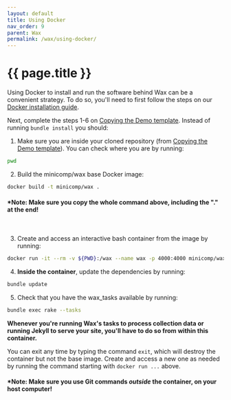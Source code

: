```yaml
---
layout: default
title: Using Docker
nav_order: 9
parent: Wax
permalink: /wax/using-docker/
---
```


# {{ page.title }}

Using Docker to install and run the software behind Wax can be a convenient strategy. To do so, you'll need to first follow the steps on our [Docker installation guide](../setting-up-your-system/with-docker/).

Next, complete the steps 1-6 on [Copying the Demo template](../setting-up-your-site/copy-the-demo-template/). Instead of running `bundle install` you should:

1. Make sure you are inside your cloned repository (from [Copying the Demo template](../setting-up-your-site/copy-the-demo-template/)). You can check where you are by running:
  ```sh
  pwd
  ```

2. Build the minicomp/wax base Docker image:
  ```sh
  docker build -t minicomp/wax .
  ```
#### \***Note:** Make sure you copy the whole command above, including the "." at the end!
<br>

3. Create and access an interactive bash container from the image by running:
  ```sh
  docker run -it --rm -v ${PWD}:/wax --name wax -p 4000:4000 minicomp/wax bash minicomp/wax bash
  ```
4. **Inside the container**, update the dependencies by running:
  ```sh
  bundle update
  ```
5. Check that you have the wax_tasks available by running:
  ```sh
  bundle exec rake --tasks
  ```

**Whenever you're running Wax's tasks to process collection data or running Jekyll to serve your site, you'll have to do so from within this container.**

You can exit any time by typing the command `exit`, which will destroy the container but not the base image. Create and access a new one as needed by running the command starting with `docker run ...` above.

#### \***Note:** Make sure you use Git commands *outside* the container, on your host computer!
